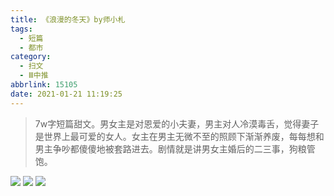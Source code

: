 ```yaml
---
title: 《浪漫的冬天》by师小札
tags:
  - 短篇
  - 都市
category:
  - 扫文
  - Ⅲ中推
abbrlink: 15105
date: 2021-01-21 11:19:25
---
```

<meta name="referrer" content="no-referrer" />

> 7w字短篇甜文。男女主是对恩爱的小夫妻，男主对人冷漠毒舌，觉得妻子是世界上最可爱的女人。女主在男主无微不至的照顾下渐渐养废，每每想和男主争吵都傻傻地被套路进去。剧情就是讲男女主婚后的二三事，狗粮管饱。
<!-- more -->

![](https://wx3.sinaimg.cn/mw690/0069kFhhgy1gmv59i7xtaj30n01dsqv6.jpg)
![](https://wx2.sinaimg.cn/mw690/0069kFhhgy1gmv59j587oj30n01dsu0y.jpg)
![](https://wx2.sinaimg.cn/mw690/0069kFhhgy1gmv59h9ajsj30n01dsu0y.jpg)